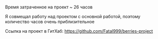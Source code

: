 Время затраченное на проект ~ 26 часов

Я совмещал работу над проектом с основной работой, поэтому количество часов очень приблизительное

Ссылка на проект в ГитХаб: https://github.com/Fatal999/berries-project
